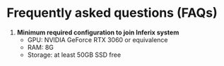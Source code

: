 # Frequently asked questions (FAQs)

1. **Minimum required configuration to join Inferix system**
   * GPU: NVIDIA GeForce RTX 3060 or equivalence
   * RAM: 8G
   * Storage: at least 50GB SSD free

